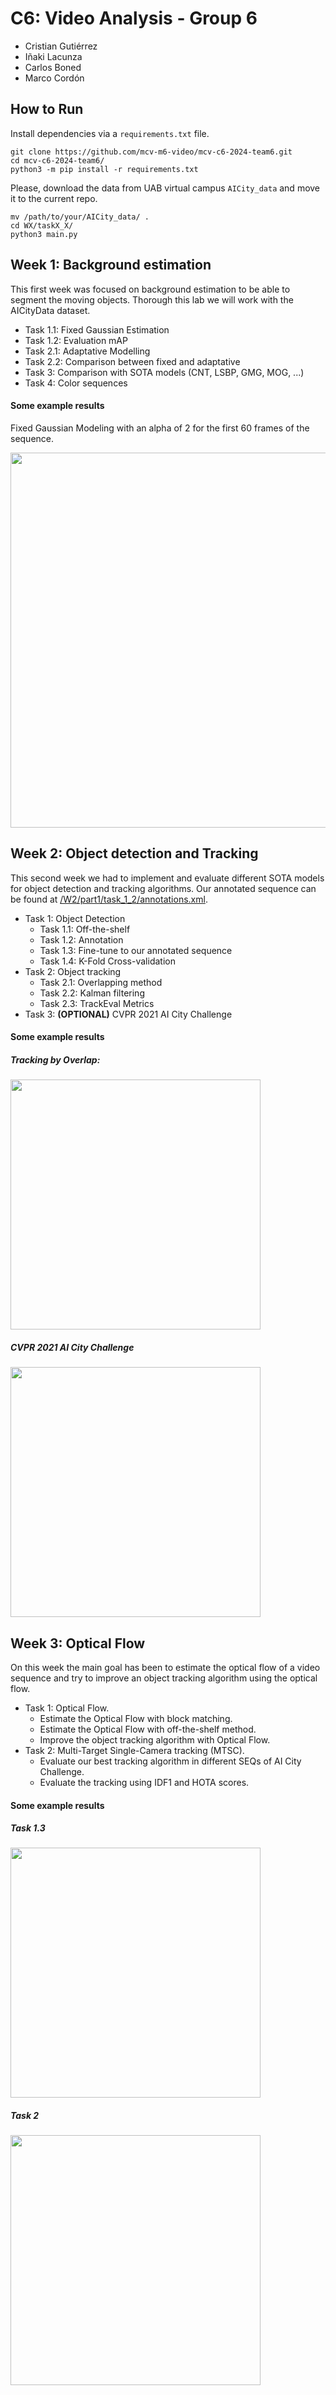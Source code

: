# C6: Video Analysis - Group 6

* Cristian Gutiérrez
* Iñaki Lacunza
* Carlos Boned
* Marco Cordón

## How to Run
Install dependencies via a `requirements.txt` file.

```
git clone https://github.com/mcv-m6-video/mcv-c6-2024-team6.git
cd mcv-c6-2024-team6/
python3 -m pip install -r requirements.txt
```

Please, download the data from UAB virtual campus `AICity_data` and move it to the current repo.

```
mv /path/to/your/AICity_data/ .
cd WX/taskX_X/
python3 main.py
```

## Week 1: Background estimation
This first week was focused on background estimation to be able to segment the moving objects. Thorough this lab we will work with the AICityData dataset.
- Task 1.1: Fixed Gaussian Estimation
- Task 1.2: Evaluation mAP
- Task 2.1: Adaptative Modelling
- Task 2.2: Comparison between fixed and adaptative
- Task 3: Comparison with SOTA models (CNT, LSBP, GMG, MOG, ...)
- Task 4: Color sequences

#### Some example results
Fixed Gaussian Modeling with an alpha of 2 for the first 60 frames of the sequence.

<img src="https://github.com/mcv-m6-video/mcv-c6-2024-team6/blob/main/W1/task1/gifs/init_alpha_2.gif" width="600" height="auto">

## Week 2: Object detection and Tracking
This second week we had to implement and evaluate different SOTA models for object detection and tracking algorithms.
Our annotated sequence can be found at [/W2/part1/task_1_2/annotations.xml](https://raw.githubusercontent.com/mcv-m6-video/mcv-c6-2024-team6/main/W2/part1/task_1_2/annotations.xml).
- Task 1: Object Detection
    - Task 1.1: Off-the-shelf
    - Task 1.2: Annotation
    - Task 1.3: Fine-tune to our annotated sequence
    - Task 1.4: K-Fold Cross-validation
- Task 2: Object tracking
    - Task 2.1: Overlapping method
    - Task 2.2: Kalman filtering
    - Task 2.3: TrackEval Metrics
- Task 3: **(OPTIONAL)** CVPR 2021 AI City Challenge

#### Some example results

##### Tracking by Overlap:
<img src="https://github.com/mcv-m6-video/mcv-c6-2024-team6/blob/main/W2/part2/task_2/task_2_1/gifs/video_task_2_1_det_th_05_1.gif" width="400" height="auto">

##### CVPR 2021 AI City Challenge
<img src="https://github.com/mcv-m6-video/mcv-c6-2024-team6/blob/main/W2/part2/task_3/results_and_gt/example_gif.gif" width="400" height="auto">

## Week 3: Optical Flow
On this week the main goal has been to estimate the optical flow of a video sequence and try to improve an object tracking algorithm using the optical flow.

- Task 1: Optical Flow.
    - Estimate the Optical Flow with block matching.
    - Estimate the Optical Flow with off-the-shelf method.
    - Improve the object tracking algorithm with Optical Flow.
- Task 2: Multi-Target Single-Camera tracking (MTSC).
    - Evaluate our best tracking algorithm in different SEQs of AI City Challenge.
    - Evaluate the tracking using IDF1 and HOTA scores.

#### Some example results

##### Task 1.3
<img src="https://github.com/mcv-m6-video/mcv-c6-2024-team6/blob/main/W3/task_1_3/gifs_and_imgs/normal_and_rect_530_650.gif" width="400" height="auto">


##### Task 2
<img src="https://github.com/mcv-m6-video/mcv-c6-2024-team6/blob/main/W3/task_2/gif_read_me.gif" width="400" height="auto">
